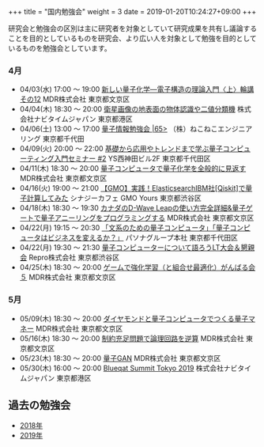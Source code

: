 +++
title = "国内勉強会"
weight = 3
date = 2019-01-20T10:24:27+09:00
+++

研究会と勉強会の区別は主に研究者を対象としていて研究成果を共有し議論することを目的としているものを研究会、より広い人を対象として勉強を目的としているものを勉強会としています。


### 4月

- 04/03(水) 17:00 〜 19:00 [新しい量子化学―電子構造の理論入門〈上〉輪講その12](https://qnn.connpass.com/event/125014/)
  MDR株式会社 東京都文京区
- 04/04(木) 18:30 〜 20:00 [衛星画像の地表面の物体認識や二値分類機](https://qnn.connpass.com/event/117080/)
 株式会社ナビタイムジャパン 東京都港区
- 04/06(土) 13:00 〜 17:00 [量子情報勉強会 |65>](https://connpass.com/event/126465/)
  （株）ねこねこエンジニアリング 東京都千代田
- 04/09(火) 20:00 〜 22:00 [基礎から応用やトレンドまで学ぶ量子コンピューティング入門セミナー #2](https://liberal-arts-for-tech.connpass.com/event/123267/)
  YS西神田ビル2F 東京都千代田区
- 04/11(木) 18:30 〜 20:00 [量子コンピュータで量子化学を全般的に見返す](https://qnn.connpass.com/event/117081/)
  MDR株式会社 東京都文京区
- 04/16(火) 19:00 〜 21:00 [【GMO】実践！ElasticsearchIBM社[Qiskit]で量子計算してみた](https://jisedai.connpass.com/event/124025/)
  シナジーカフェ GMO Yours 東京都渋谷区
- 04/18(木) 18:30 〜 19:30 [カナダのD-Wave Leapの使い方完全詳細&量子ゲートで量子アニーリングをプログラミングする](https://qnn.connpass.com/event/117446/)
  MDR株式会社 東京都文京区
- 04/22(月) 19:15 〜 20:30 [「文系のための量子コンピュータ」「量子コンピュータはビジネスを変えるか？」](https://pt-quantum.connpass.com/event/126162/)
  パソナグループ本社 東京都千代田区
- 04/22(月) 19:30 〜 21:30 [量子コンピューターについて語ろうLT大会＆懇親会](https://openql.connpass.com/event/123938/)
  Repro株式会社 東京都渋谷区
- 04/25(木) 18:30 〜 20:00 [ゲームで強化学習（と組合せ最適化）がんばる会５](https://qnn.connpass.com/event/117477)
  MDR株式会社 東京都文京区

### 5月

- 05/09(木) 18:30 〜 20:00 [ダイヤモンドと量子コンピュータでつくる量子マネー](https://qnn.connpass.com/event/117712)
  MDR株式会社 東京都文京区
- 05/16(木) 18:30 〜 20:00 [制約充足問題で論理回路を逆算](https://qnn.connpass.com/event/117948/)
  MDR株式会社 東京都文京区
- 05/23(木) 18:30 〜 20:00 [量子GAN](https://qnn.connpass.com/event/119063/)
  MDR株式会社 東京都文京区
- 05/30(木) 16:00 〜 20:00 [Blueqat Summit Tokyo 2019](https://qnn.connpass.com/event/121940/)
  株式会社ナビタイムジャパン 東京都港区

## 過去の勉強会

- [2018年](2018/)
- [2019年](2019/)


